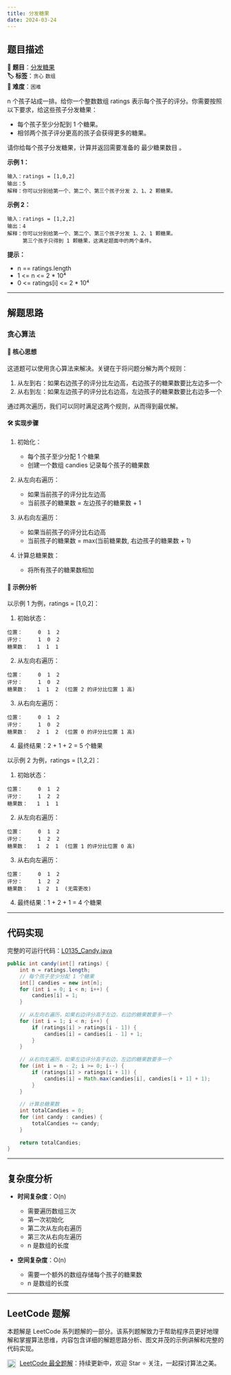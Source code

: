 ```yaml
---
title: 分发糖果
date: 2024-03-24
---
```


## 题目描述

**🔗 题目**：[分发糖果](https://leetcode.cn/problems/candy/)  
**🏷️ 标签**：`贪心` `数组`  
**🔴 难度**：`困难`  

n 个孩子站成一排。给你一个整数数组 ratings 表示每个孩子的评分。你需要按照以下要求，给这些孩子分发糖果：
- 每个孩子至少分配到 1 个糖果。
- 相邻两个孩子评分更高的孩子会获得更多的糖果。

请你给每个孩子分发糖果，计算并返回需要准备的 最少糖果数目 。

**示例 1：**
```
输入：ratings = [1,0,2]
输出：5
解释：你可以分别给第一个、第二个、第三个孩子分发 2、1、2 颗糖果。
```

**示例 2：**
```
输入：ratings = [1,2,2]
输出：4
解释：你可以分别给第一个、第二个、第三个孩子分发 1、2、1 颗糖果。
     第三个孩子只得到 1 颗糖果，这满足题面中的两个条件。
```

**提示：**
- n == ratings.length
- 1 <= n <= 2 * 10⁴
- 0 <= ratings[i] <= 2 * 10⁴

---

## 解题思路

### 贪心算法

#### 📝 核心思想
这道题可以使用贪心算法来解决。关键在于将问题分解为两个规则：
1. 从左到右：如果右边孩子的评分比左边高，右边孩子的糖果数要比左边多一个
2. 从右到左：如果左边孩子的评分比右边高，左边孩子的糖果数要比右边多一个

通过两次遍历，我们可以同时满足这两个规则，从而得到最优解。

#### 🛠️ 实现步骤
1. 初始化：
   - 每个孩子至少分配 1 个糖果
   - 创建一个数组 candies 记录每个孩子的糖果数

2. 从左向右遍历：
   - 如果当前孩子的评分比左边高
   - 当前孩子的糖果数 = 左边孩子的糖果数 + 1

3. 从右向左遍历：
   - 如果当前孩子的评分比右边高
   - 当前孩子的糖果数 = max(当前糖果数, 右边孩子的糖果数 + 1)

4. 计算总糖果数：
   - 将所有孩子的糖果数相加

#### 🧩 示例分析
以示例 1 为例，ratings = [1,0,2]：

1. 初始状态：
```
位置：     0  1  2
评分：     1  0  2
糖果数：   1  1  1
```

2. 从左向右遍历：
```
位置：     0  1  2
评分：     1  0  2
糖果数：   1  1  2  (位置 2 的评分比位置 1 高)
```

3. 从右向左遍历：
```
位置：     0  1  2
评分：     1  0  2
糖果数：   2  1  2  (位置 0 的评分比位置 1 高)
```

4. 最终结果：2 + 1 + 2 = 5 个糖果

以示例 2 为例，ratings = [1,2,2]：

1. 初始状态：
```
位置：     0  1  2
评分：     1  2  2
糖果数：   1  1  1
```

2. 从左向右遍历：
```
位置：     0  1  2
评分：     1  2  2
糖果数：   1  2  1  (位置 1 的评分比位置 0 高)
```

3. 从右向左遍历：
```
位置：     0  1  2
评分：     1  2  2
糖果数：   1  2  1  (无需更改)
```

4. 最终结果：1 + 2 + 1 = 4 个糖果

---

## 代码实现

完整的可运行代码：[L0135_Candy.java](../src/main/java/L0135_Candy.java)

```java
public int candy(int[] ratings) {
    int n = ratings.length;
    // 每个孩子至少分配 1 个糖果
    int[] candies = new int[n];
    for (int i = 0; i < n; i++) {
        candies[i] = 1;
    }
    
    // 从左向右遍历，如果右边评分高于左边，右边的糖果数要多一个
    for (int i = 1; i < n; i++) {
        if (ratings[i] > ratings[i - 1]) {
            candies[i] = candies[i - 1] + 1;
        }
    }
    
    // 从右向左遍历，如果左边评分高于右边，左边的糖果数要多一个
    for (int i = n - 2; i >= 0; i--) {
        if (ratings[i] > ratings[i + 1]) {
            candies[i] = Math.max(candies[i], candies[i + 1] + 1);
        }
    }
    
    // 计算总糖果数
    int totalCandies = 0;
    for (int candy : candies) {
        totalCandies += candy;
    }
    
    return totalCandies;
}
```

---

## 复杂度分析

- **时间复杂度**：O(n)
  - 需要遍历数组三次
  - 第一次初始化
  - 第二次从左向右遍历
  - 第三次从右向左遍历
  - n 是数组的长度

- **空间复杂度**：O(n)
  - 需要一个额外的数组存储每个孩子的糖果数
  - n 是数组的长度

---

## LeetCode 题解

本题解是 LeetCode 系列题解的一部分。该系列题解致力于帮助程序员更好地理解和掌握算法思维，内容包含详细的解题思路分析、图文并茂的示例讲解和完整的代码实现。

<img src="https://github.githubassets.com/images/modules/logos_page/GitHub-Mark.png" alt="GitHub" width="20" style="vertical-align: middle; margin-right: 5px"> [LeetCode 最全题解](https://github.com/LjyYano/LeetCode)：持续更新中，欢迎 Star ⭐️ 关注，一起探讨算法之美。 